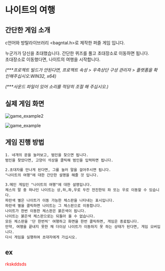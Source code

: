 # 나이트의 여행

## 간단한 게임 소개

c언어와 방탈라이브러리 <bagntal.h>로 제작한 퍼즐 게임 입니다.

누군가가 당신을 초대했습니다. 간단한 퀴즈를 풀고 초대장소로 이동하면 됩니다.   
초대장소로 이동했다면, 나이트의 여행을 시작합니다.

_(***프로젝트 빌드가 안된다면, 프로젝트 속성 > 우측상단 구성 관리자 > 플랫폼을 확인해주십시오.WIN32, x64)_         

_(***사운드 파일이 있어 소리를 적당히 조절 해 주십시오.)_
## 실제 게임 화면
  
  ![game_example2](https://user-images.githubusercontent.com/81098888/115061518-3e6e7f00-9f24-11eb-96ec-474fad82763d.png)

  ![game_example](https://user-images.githubusercontent.com/81098888/115061150-c1dba080-9f23-11eb-86a4-38caed9bdb35.png)

## 게임 진행 방법

    1. 네개의 문을 눌러보고, 범인을 찾으면 됩니다.  
    범인을 찾았다면, 고양이 석상을 클릭해 범인을 입력하면 됩니다.

    2.초대자를 만나게 된다면, 그를 눌러 말을 걸어주시면 됩니다. 
    "나이트의 여행"에 대한 간단한 설명을 해줄 것 입니다.

    3.메인 게임인 "나이트의 여행"에 대한 설명입니다.
    체스의 말 중 하나인 나이트는 상,하,좌,우로 두칸 전진한뒤 좌 또는 우로 이동할 수 있습니다.
    파란색 별은 나이트가 이동 가능한 체스판을 나타내는 표시입니다.
    파란색 별을 클릭하면 나이트는 그 체스판으로 이동합니다.
    나이트가 한번 이동한 체스판은 붉은색이 됩니다.
    나이트는 붉은색 체스판으로는 되돌아 올 수 없습니다.
    모든 체스판을 '단 한번씩' 여행하고 화면을 한번 클릭하면, 게임은 종료됩니다.
    만약, 여행을 끝내지 못한 채 더이상 나이트가 이동하지 못 하는 상태가 된다면, 게임 오버입니다. 
    다시 게임을 실행하여 초대자에게 가십시오.


## ex
<span style= "color:red">rkskddsds</span>


